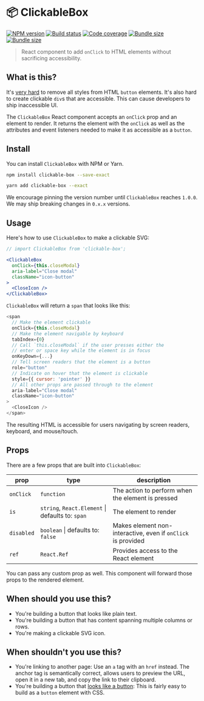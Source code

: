 # 📦 ClickableBox

[![NPM version](https://badgen.net/npm/v/clickable-box)](https://www.npmjs.com/package/clickable-box) [![Build status](https://badgen.net/travis/danoc/clickable-box)](https://travis-ci.com/danoc/clickable-box) [![Code coverage](https://badgen.net/codecov/c/github/danoc/clickable-box)](https://codecov.io/gh/danoc/clickable-box) [![Bundle size](https://badgen.net/bundlephobia/min/clickable-box?label=size)](https://bundlephobia.com/result?p=clickable-box) [![Bundle size](https://badgen.net/bundlephobia/minzip/clickable-box?label=gzip%20size)](https://bundlephobia.com/result?p=clickable-box)

> React component to add `onClick` to HTML elements without sacrificing accessibility.

## What is this?

It's [very hard](https://www.scottohara.me/blog/2018/10/03/unbutton-buttons.html) to remove all styles from HTML `button` elements. It's also hard to create clickable `div`s that are accessible. This can cause developers to ship inaccessible UI.

The `ClickableBox` React component accepts an `onClick` prop and an element to render. It returns the element with the `onClick` as well as the attributes and event listeners needed to make it as accessible as a `button`.

## Install

You can install `ClickableBox` with NPM or Yarn.

```bash
npm install clickable-box --save-exact
```

```bash
yarn add clickable-box --exact
```

We encourage pinning the version number until `ClickableBox` reaches `1.0.0`. We may ship breaking changes in `0.x.x` versions.

## Usage

Here's how to use `ClickableBox` to make a clickable SVG:

```jsx
// import ClickableBox from 'clickable-box';

<ClickableBox
  onClick={this.closeModal}
  aria-label="Close modal"
  className="icon-button"
>
  <CloseIcon />
</ClickableBox>
```

`ClickableBox` will return a `span` that looks like this:

```js
<span
  // Make the element clickable
  onClick={this.closeModal}
  // Make the element navigable by keyboard
  tabIndex={0}
  // Call `this.closeModal` if the user presses either the
  // enter or space key while the element is in focus
  onKeyDown={...}
  // Tell screen readers that the element is a button
  role="button"
  // Indicate on hover that the element is clickable
  style={{ cursor: 'pointer' }}
  // All other props are passed through to the element
  aria-label="Close modal"
  className="icon-button"
>
  <CloseIcon />
</span>
```

The resulting HTML is accessible for users navigating by screen readers, keyboard, and mouse/touch.

## Props

There are a few props that are built into `ClickableBox`:

| prop       | type                                             | description                                                  |
| ---------- | ------------------------------------------------ | ------------------------------------------------------------ |
| `onClick`  | `function`                                       | The action to perform when the element is pressed            |
| `is`       | `string`, `React.Element` \| defaults to: `span` | The element to render                                        |
| `disabled` | `boolean` \| defaults to: `false`                | Makes element non-interactive, even if `onClick` is provided |
| `ref`      | `React.Ref`                                      | Provides access to the React element                         |

You can pass any custom prop as well. This component will forward those props to the rendered element.

## When should you use this?

- You're building a button that looks like plain text.
- You're building a button that has content spanning multiple columns or rows.
- You're making a clickable SVG icon.

## When shouldn't you use this?

- You're linking to another page: Use an `a` tag with an `href` instead. The anchor tag is semantically correct, allows users to preview the URL, open it in a new tab, and copy the link to their clipboard.
- You're building a button that [looks like a button](https://getbootstrap.com/docs/4.0/components/buttons/#examples): This is fairly easy to build as a `button` element with CSS.

